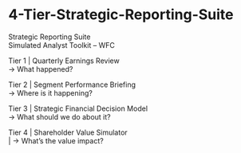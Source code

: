 # 4-Tier-Strategic-Reporting-Suite


Strategic Reporting Suite            
Simulated Analyst Toolkit – WFC         

Tier 1 | Quarterly Earnings Review               
→ What happened?                        

Tier 2 | Segment Performance Briefing            
→ Where is it happening?                

Tier 3 | Strategic Financial Decision Model      
 → What should we do about it?           

Tier 4 | Shareholder Value Simulator             
| → What’s the value impact?              

